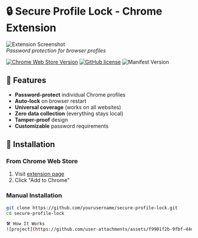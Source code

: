 # 🔒 Secure Profile Lock - Chrome Extension

![Extension Screenshot](/images/screenshot.png)  
*Password protection for browser profiles*

[![Chrome Web Store Version](https://img.shields.io/chrome-web-store/v/your-extension-id?color=blue)](https://chrome.google.com/webstore/detail/secure-profile-lock/your-extension-id)
[![GitHub license](https://img.shields.io/badge/license-MIT-green)](https://github.com/yourusername/secure-profile-lock/blob/main/LICENSE)
![Manifest Version](https://img.shields.io/badge/manifest-v3-important)

## 🌟 Features

- **Password-protect** individual Chrome profiles
- **Auto-lock** on browser restart
- **Universal coverage** (works on all websites)
- **Zero data collection** (everything stays local)
- **Tamper-proof** design
- **Customizable** password requirements

## 🚀 Installation

### From Chrome Web Store
1. Visit [extension page](https://chrome.google.com/webstore/detail/secure-profile-lock/your-extension-id)
2. Click "Add to Chrome"

### Manual Installation
```bash
git clone https://github.com/yourusername/secure-profile-lock.git
cd secure-profile-lock

🛠️ How It Works
![project](https://github.com/user-attachments/assets/f9901f2b-9fbf-44d8-a5f7-d9f853085c8b)
